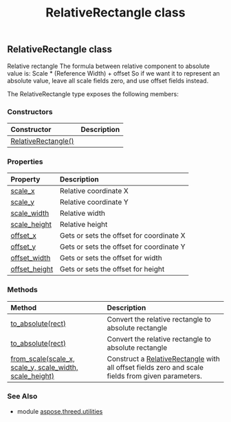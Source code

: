 ﻿---
title: RelativeRectangle class
second_title: Aspose.3D for Python via .NET API References
description: 
type: docs
weight: 160
url: /python-net/aspose.threed.utilities/relativerectangle/
is_root: false
---

## RelativeRectangle class

Relative rectangle
            The formula between relative component to absolute value is:
            Scale * (Reference Width) + offset
            So if we want it to represent an absolute value, leave all scale fields zero, and use offset fields instead.



The RelativeRectangle type exposes the following members:

### Constructors
| Constructor | Description |
| :- | :- |
| [RelativeRectangle()](/3d/python-net/aspose.threed.utilities/relativerectangle/__init__/#) |  |


### Properties
| Property | Description |
| :- | :- |
| [scale_x](/3d/python-net/aspose.threed.utilities/relativerectangle/scale_x) | Relative coordinate X |
| [scale_y](/3d/python-net/aspose.threed.utilities/relativerectangle/scale_y) | Relative coordinate Y |
| [scale_width](/3d/python-net/aspose.threed.utilities/relativerectangle/scale_width) | Relative width |
| [scale_height](/3d/python-net/aspose.threed.utilities/relativerectangle/scale_height) | Relative height |
| [offset_x](/3d/python-net/aspose.threed.utilities/relativerectangle/offset_x) | Gets or sets the offset for coordinate X |
| [offset_y](/3d/python-net/aspose.threed.utilities/relativerectangle/offset_y) | Gets or sets the offset for coordinate Y |
| [offset_width](/3d/python-net/aspose.threed.utilities/relativerectangle/offset_width) | Gets or sets the offset for width |
| [offset_height](/3d/python-net/aspose.threed.utilities/relativerectangle/offset_height) | Gets or sets the offset for height |


### Methods
| Method | Description |
| :- | :- |
| [to_absolute(rect)](/3d/python-net/aspose.threed.utilities/relativerectangle/to_absolute/#System.Drawing.Size) | Convert the relative rectangle to absolute rectangle |
| [to_absolute(rect)](/3d/python-net/aspose.threed.utilities/relativerectangle/to_absolute/#System.Drawing.Rectangle) | Convert the relative rectangle to absolute rectangle |
| [from_scale(scale_x, scale_y, scale_width, scale_height)](/3d/python-net/aspose.threed.utilities/relativerectangle/from_scale/#float-float-float-float) | Construct a [RelativeRectangle](/3d/python-net/aspose.threed.utilities/relativerectangle) with all offset fields zero and scale fields from given parameters. |


### See Also

* module [aspose.threed.utilities](../)
